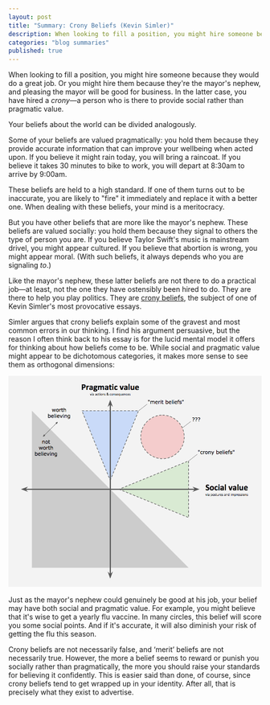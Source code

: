 ```yaml
---
layout: post
title: "Summary: Crony Beliefs (Kevin Simler)"
description: When looking to fill a position, you might hire someone because they would do a great job. Or you might hire them because they're the mayor's nephew, and pleasing the mayor will be good for business. In the latter case, you have hired a *crony*—a person who is there to provide social rather than pragmatic value. Your beliefs about the world can be divided analogously.
categories: "blog summaries"
published: true
---
```


When looking to fill a position, you might hire someone because they would do a great job. Or you might hire them because they're the mayor's nephew, and pleasing the mayor will be good for business. In the latter case, you have hired a *crony*—a person who is there to provide social rather than pragmatic value.

Your beliefs about the world can be divided analogously.

Some of your beliefs are valued pragmatically: you hold them because they provide accurate information that can improve your wellbeing when acted upon. If you believe it might rain today, you will bring a raincoat. If you believe it takes 30 minutes to bike to work, you will depart at 8:30am to arrive by 9:00am.

These beliefs are held to a high standard. If one of them turns out to be inaccurate, you are likely to "fire" it immediately and replace it with a better one. When dealing with these beliefs, your mind is a meritocracy.

But you have other beliefs that are more like the mayor's nephew. These beliefs are valued socially: you hold them because they signal to others the type of person you are. If you believe Taylor Swift's music is mainstream drivel, you might appear cultured. If you believe that abortion is wrong, you might appear moral. (With such beliefs, it always depends who you are signaling *to*.)

Like the mayor's nephew, these latter beliefs are not there to do a practical job—at least, not the one they have ostensibly been hired to do. They are there to help you play politics. They are [crony beliefs](https://meltingasphalt.com/crony-beliefs/), the subject of one of Kevin Simler's most provocative essays.

Simler argues that crony beliefs explain some of the gravest and most common errors in our thinking. I find his argument persuasive, but the reason I often think back to his essay is for the lucid mental model it offers for thinking about how beliefs come to be. While social and pragmatic value might appear to be dichotomous categories, it makes more sense to see them as orthogonal dimensions:

![](/assets/img/crony_beliefs/dimensions.png)

Just as the mayor's nephew could genuinely be good at his job, your belief may have both social and pragmatic value. For example, you might believe that it's wise to get a yearly flu vaccine. In many circles, this belief will score you some social points. And if it's accurate, it will also diminish your risk of getting the flu this season.

Crony beliefs are not necessarily false, and ‘merit’ beliefs are not necessarily true. However, the more a belief seems to reward or punish you socially rather than pragmatically, the more you should raise your standards for believing it confidently. This is easier said than done, of course, since crony beliefs tend to get wrapped up in your identity. After all, that is precisely what they exist to advertise.
